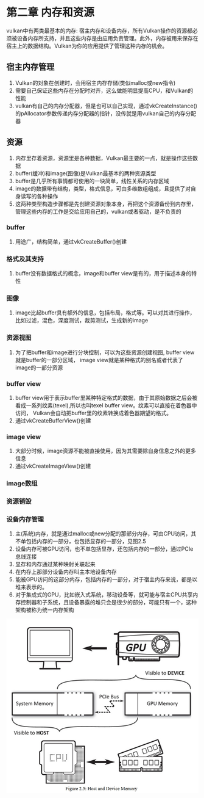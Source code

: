 # 第二章 内存和资源

vulkan中有两类最基本的内存: 宿主内存和设备内存，所有Vulkan操作的资源都必须被设备内存所支持，并且这些内存是由应用负责管理。此外，内存被用来保存在宿主上的数据结构。Vulkan为你的应用提供了管理这种内存的机会。

## 宿主内存管理

1. Vulkan的对象在创建时，会用宿主内存存储(类似malloc或new指令)
2. 需要自己保证这些内存在分配时对齐，这么做能明显提高CPU，和Vulkan的性能
3. vulkan有自己的内存分配器，但是也可以自己实现，通过vkCreateInstance()的pAllocator参数传递内存分配器的指针，没传就是用vulkan自己的内存分配器

## 资源

1. 内存里存着资源，资源里是各种数据，Vulkan最主要的一点，就是操作这些数据
2. buffer(缓冲)和image(图像)是Vulkan最基本的两种资源类型
3. buffer是几乎所有事情都可使用的一块简单，线性关系的内存区域
4. image的数据带有结构，类型，格式信息，可由多维数组组成，且提供了对自身读写的各种操作
5. 这两种类型构造步骤都是先创建资源对象本身，再把这个资源备份到内存里，管理这些内存的工作是交给应用自己的，vulkan或者驱动，是不负责的

### buffer

1. 用途广，结构简单，通过vkCreateBuffer()创建

### 格式及其支持

1. buffer没有数据格式的概念，image和buffer view是有的，用于描述本身的特性

### 图像

1. image比起buffer具有额外的信息，包括布局，格式等。可以对其进行操作，比如过滤，混色，深度测试，裁剪测试，生成新的image

### 资源视图

1. 为了把buffer和image进行分块控制，可以为这些资源创建视图, buffer view就是buffer的一部分区域， image view就是某种格式的别名或者代表了image的一部分资源

### buffer view

1. buffer view用于表示buffer里某种特定格式的数据，由于其原始数据之后会被看成一系列纹素(texel),所以也叫texel buffer view。纹素可以直接在着色器中访问， Vulkan会自动把buffer里的纹素转换成着色器期望的格式。
2. 通过vkCreateBufferView()创建

### image view

1. 大部分时候，image资源不能被直接使用，因为其需要除自身信息之外的更多信息
2. 通过vkCreateImageView()创建

### image数组

### 资源销毁

### 设备内存管理

1. 主(系统)内存，就是通过malloc或new分配的那部分内存，可由CPU访问，其不单包括内存的一部分，也包括显存的一部分，见图2.5
2. 设备内存可被GPU访问，也不单包括显存，还包括内存的一部分，通过PCIe总线连接
3. 显存和内存通过某种映射关联起来
4. 在内存上那部分设备内存叫主本地设备内存
5. 能被GPU访问的这部分内存，包括内存的一部分，对于宿主内存来说，都是以堆来表示的。
6. 对于集成式的GPU，比如嵌入式系统，移动设备等，就可能与宿主CPU共享内存控制器和子系统，且设备暴露的堆只会是很少的部分，可能只有一个，这种架构被称为统一内存架构

![图2.5](img/fg2_5.png)
